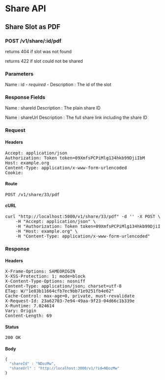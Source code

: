 # Share API

## Share Slot as PDF

### POST /v1/share/:id/pdf

returns 404 if slot was not found

returns 422 if slot could not be shared



### Parameters

Name : id *- required -*
Description : The id of the slot


### Response Fields

Name : shareId
Description : The plain share ID

Name : shareUrl
Description : The full share link including the share ID

### Request

#### Headers

<pre>Accept: application/json
Authorization: Token token=09XmfsPCPiMlg134hkb99DjiIbM
Host: example.org
Content-Type: application/x-www-form-urlencoded
Cookie: </pre>

#### Route

<pre>POST /v1/share/33/pdf</pre>

#### cURL

<pre class="request">curl &quot;http://localhost:5000/v1/share/33/pdf&quot; -d &#39;&#39; -X POST \
	-H &quot;Accept: application/json&quot; \
	-H &quot;Authorization: Token token=09XmfsPCPiMlg134hkb99DjiIbM&quot; \
	-H &quot;Host: example.org&quot; \
	-H &quot;Content-Type: application/x-www-form-urlencoded&quot;</pre>

### Response

#### Headers

<pre>X-Frame-Options: SAMEORIGIN
X-XSS-Protection: 1; mode=block
X-Content-Type-Options: nosniff
Content-Type: application/json; charset=utf-8
ETag: W/&quot;1e83b11664cfb7ec9bb71e9251fb4e62&quot;
Cache-Control: max-age=0, private, must-revalidate
X-Request-Id: 23a62703-7e94-49aa-9f23-04d66c1b339e
X-Runtime: 7.024614
Vary: Origin
Content-Length: 69</pre>

#### Status

<pre>200 OK</pre>

#### Body

```javascript
{
  "shareId" : "NDozMw",
  "shareUrl" : "http://localhost:3000/v1/?id=NDozMw"
}
```
